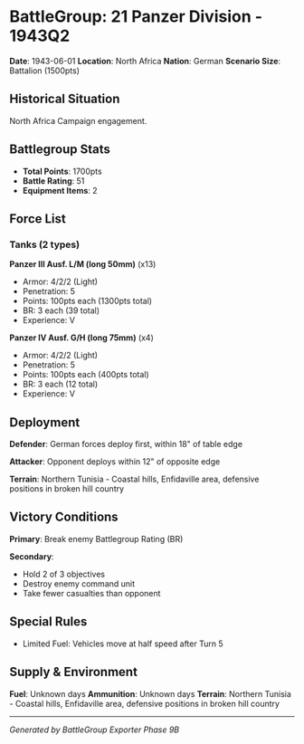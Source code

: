 # BattleGroup: 21 Panzer Division - 1943Q2

**Date**: 1943-06-01
**Location**: North Africa
**Nation**: German
**Scenario Size**: Battalion (1500pts)

## Historical Situation

North Africa Campaign engagement.

## Battlegroup Stats

- **Total Points**: 1700pts
- **Battle Rating**: 51
- **Equipment Items**: 2

## Force List

### Tanks (2 types)

**Panzer III Ausf. L/M (long 50mm)** (x13)
- Armor: 4/2/2 (Light)
- Penetration: 5
- Points: 100pts each (1300pts total)
- BR: 3 each (39 total)
- Experience: V

**Panzer IV Ausf. G/H (long 75mm)** (x4)
- Armor: 4/2/2 (Light)
- Penetration: 5
- Points: 100pts each (400pts total)
- BR: 3 each (12 total)
- Experience: V


## Deployment

**Defender**: German forces deploy first, within 18" of table edge

**Attacker**: Opponent deploys within 12" of opposite edge

**Terrain**: Northern Tunisia - Coastal hills, Enfidaville area, defensive positions in broken hill country

## Victory Conditions

**Primary**: Break enemy Battlegroup Rating (BR)

**Secondary**:
- Hold 2 of 3 objectives
- Destroy enemy command unit
- Take fewer casualties than opponent

## Special Rules

- Limited Fuel: Vehicles move at half speed after Turn 5

## Supply & Environment

**Fuel**: Unknown days
**Ammunition**: Unknown days
**Terrain**: Northern Tunisia - Coastal hills, Enfidaville area, defensive positions in broken hill country

---

*Generated by BattleGroup Exporter Phase 9B*
